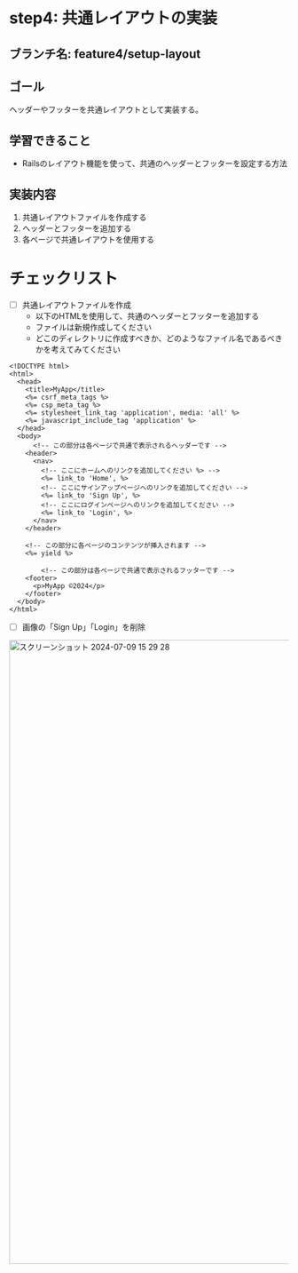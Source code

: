 # step4: 共通レイアウトの実装

## ブランチ名: feature4/setup-layout
    
## ゴール
    
ヘッダーやフッターを共通レイアウトとして実装する。
    
## 学習できること
- Railsのレイアウト機能を使って、共通のヘッダーとフッターを設定する方法
    
## 実装内容
    
1. 共通レイアウトファイルを作成する
2. ヘッダーとフッターを追加する
3. 各ページで共通レイアウトを使用する
    
# チェックリスト
    
- [ ]  共通レイアウトファイルを作成
    - 以下のHTMLを使用して、共通のヘッダーとフッターを追加する
    - ファイルは新規作成してください
    - どこのディレクトリに作成すべきか、どのようなファイル名であるべきかを考えてみてください

```
<!DOCTYPE html>
<html>
  <head>
    <title>MyApp</title>
    <%= csrf_meta_tags %>
    <%= csp_meta_tag %>
    <%= stylesheet_link_tag 'application', media: 'all' %>
    <%= javascript_include_tag 'application' %>
  </head>
  <body>
	  <!-- この部分は各ページで共通で表示されるヘッダーです -->
    <header>
      <nav>
        <!-- ここにホームへのリンクを追加してください %> -->
        <%= link_to 'Home', %>
        <!-- ここにサインアップページへのリンクを追加してください -->
        <%= link_to 'Sign Up', %>
        <!-- ここにログインページへのリンクを追加してください -->
        <%= link_to 'Login', %>
      </nav>
    </header>
    
    <!-- この部分に各ページのコンテンツが挿入されます -->
    <%= yield %>

		<!-- この部分は各ページで共通で表示されるフッターです -->
    <footer>
      <p>MyApp ©2024</p>
    </footer>
  </body>
</html>
```

- [ ]  画像の「Sign Up」「Login」を削除
<img width="1124" alt="スクリーンショット 2024-07-09 15 29 28" src="https://github.com/Kaiwa-Jun/menta-ruby-post-app/assets/76391902/b8c52b93-6efa-4f3a-8c27-5bf6f04da80c">
